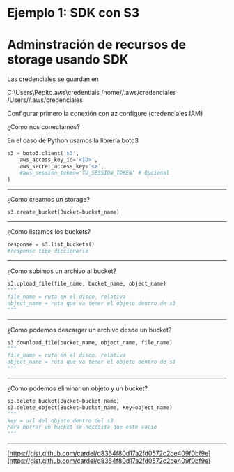 # Ejemplo 1: SDK con S3

# Adminstración de recursos de storage usando SDK

Las credenciales se guardan en

C:\Users\Pepito\.aws\credentials <Windows>
/home/<usuario>/.aws/credenciales <Linux>
/Users/<usuario>/.aws/credenciales <Mac>

Configurar primero la conexión con az configure (credenciales IAM)

¿Como nos conectamos?

En el caso de Python usamos la librería boto3

```python
s3 = boto3.client('s3',
    aws_access_key_id='<ID>',
    aws_secret_access_key='<>',
    #aws_session_token='TU_SESSION_TOKEN' # Opcional
)
```

---

¿Como creamos un storage?

```python
s3.create_bucket(Bucket=bucket_name)
```

---

¿Como listamos los buckets?

```python
response = s3.list_buckets()
#response tipo diccionario
```

---

¿Como subimos un archivo al bucket?

```python
s3.upload_file(file_name, bucket_name, object_name)
"""
file_name = ruta en el disco, relativa
object_name = ruta que va tener el objeto dentro de s3
"""
```

---

¿Como podemos descargar un archivo desde un bucket?

```python
s3.download_file(bucket_name, object_name, file_name)
"""
file_name = ruta en el disco, relativa
object_name = ruta que va tener el objeto dentro de s3
"""
```

---

¿Como podemos eliminar un objeto y un bucket?

```python
s3.delete_bucket(Bucket=bucket_name)
s3.delete_object(Bucket=bucket_name, Key=object_name)
"""
key = url del objeto dentro del s3
Para borrar un bucket se necesita que esté vacio
"""
```

---

[https://gist.github.com/cardel/d8364f80d17a2fd0572c2be409f0bf9e](https://gist.github.com/cardel/d8364f80d17a2fd0572c2be409f0bf9e)